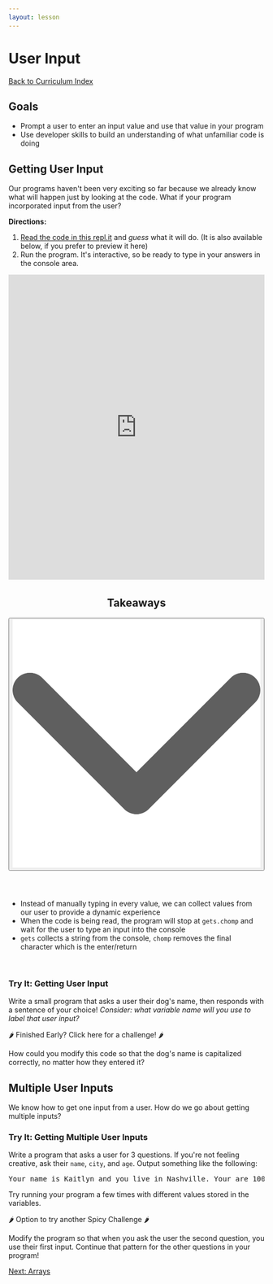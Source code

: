 ```yaml
---
layout: lesson
---
```


# User Input

<a href="../">Back to Curriculum Index</a>

## Goals

- Prompt a user to enter an input value and use that value in your program
- Use developer skills to build an understanding of what unfamiliar code is doing

## Getting User Input

Our programs haven't been very exciting so far because we already know what will happen just by looking at the code. What if your program incorporated input from the user?

**Directions:**

1. <a href="https://replit.com/@turingschool/ColdPowderblueMeasurements" target="blank">Read the code in this repl.it</a> and *guess* what it will do. (It is also available below, if you prefer to preview it here)
2. Run the program. It's interactive, so be ready to type in your answers in the console area.

<iframe frameborder="0" width="100%" height="600px" src="https://replit.com/@turingschool/Getting-User-Input?lite=true"></iframe>

<div class="expander expander-lesson">
  <header>
    <h2 class="spicy-click">Takeaways</h2>
    <div>
      <button class="expander-btn">
          <img
            src="../../assets/icons/arrow.svg"
            alt="expander arrow icon" />
      </button>
    </div>
  </header>
  <div class="hide">
    <ul>
      <li>Instead of manually typing in every value, we can collect values from our user to provide a dynamic experience</li>
      <li>When the code is being read, the program will stop at <code>gets.chomp</code> and wait for the user to type an input into the console</li>
      <li><code>gets</code> collects a string from the console, <code>chomp</code> removes the final character which is the enter/return</li>
    </ul>
  </div>
</div>
<br>

<div class="try-it-new">
  <h3>Try It: Getting User Input</h3>
  <p>Write a small program that asks a user their dog's name, then responds with a sentence of your choice! <em>Consider: what variable name will you use to label that user input?</em></p>
  <div class="spicy-container">
    <p class="spicy-click"><span role="img" aria-label="spicy pepper">🌶</span> Finished Early? Click here for a challenge! <span role="img" aria-label="spicy pepper">🌶</span></p>
    <div class="spicy-toggle">
      <p>How could you modify this code so that the dog's name is capitalized correctly, no matter how they entered it?</p>
    </div>
  </div>
</div>

## Multiple User Inputs

We know how to get one input from a user. How do we go about getting multiple inputs?

<div class="try-it-new">
  <h3>Try It: Getting Multiple User Inputs</h3>
  <p>Write a program that asks a user for 3 questions. If you're not feeling creative, ask their <code>name</code>, <code>city</code>, and <code>age</code>. Output something like the following:</p>
  <pre>Your name is Kaitlyn and you live in Nashville. Your are 100 years old.</pre>
  <p>Try running your program a few times with different values stored in the variables.</p>
  <div class="spicy-container">
    <p class="spicy-click">
      <span role="img" aria-label="spicy pepper">🌶</span> Option to try another Spicy Challenge <span role="img" aria-label="spicy pepper">🌶</span>
    </p>
    <div class="spicy-toggle">
      <p>Modify the program so that when you ask the user the second question, you use their first input. Continue that pattern for the other questions in your program!</p>
    </div>
  </div>
</div>

<a href="../arrays">Next: Arrays</a>
